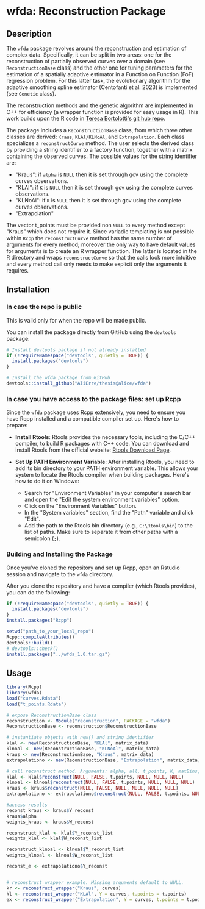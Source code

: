 # wfda: Reconstruction Package

## Description
The `wfda` package revolves around the reconstruction and estimation of complex data. Specifically, it can be split in two areas: one for the reconstruction of partially observed curves over a domain (see `ReconstructionBase` class) and the other one for tuning parameters for the estimation of a spatially adaptive estimator in a Function on Function (FoF) regression problem. For this latter task, the evolutionary algorithm for the adaptive smoothing spline estimator (Centofanti et al. 2023) is implemented (see `Genetic` class). 

The reconstruction methods and the genetic algorithm are implemented in C++ for efficiency (a wrapper function is provided for easy usage in R). This work builds upon the R code in [Teresa Bortolotti's git hub repo](https://github.com/tbortolotti/WFDA.git).

The package includes a `ReconstructionBase` class, from which three other classes are derived: `Kraus`, `KLAl/KLNoAl`, and `Extrapolation`. Each class specializes a `reconstructCurve` method. The user selects the derived class by providing a string identifier to a factory function, together with a matrix containing the observed curves. The possible values for the string identifier are:

- "Kraus": if `alpha` is `NULL` then it is set through gcv using the complete curves observations.
- "KLAl": if `K` is `NULL` then it is set through gcv using the complete curves observations.
- "KLNoAl": if `K` is `NULL` then it is set through gcv using the complete curves observations.
- "Extrapolation"

The vector t_points must be provided non `NULL` to every method except "Kraus" which does not require it.
Since variadic templating is not possible within `Rcpp` the `reconstructCurve` method has the same number of arguments for every method; moreover the only way to have default values for arguments is to create an R wrapper function. The latter is located in the R directory and wraps `reconstructCurve` so that the calls look more intuitive and every method call only needs to make explicit only the arguments it requires.



## Installation
### In case the repo is public
This is valid only for when the repo will be made public.

You can install the package directly from GitHub using the `devtools` package:

```R
# Install devtools package if not already installed
if (!requireNamespace("devtools", quietly = TRUE)) {
  install.packages("devtools")
}

# Install the wfda package from GitHub
devtools::install_github("AliErre/thesis@alice/wfda")
```

### In case you have access to the package files: set up Rcpp
Since the `wfda` package uses Rcpp extensively, you need to ensure you have Rcpp installed and a compatible compiler set up. Here's how to prepare:

- **Install Rtools**:
  Rtools provides the necessary tools, including the C/C++ compiler, to build R packages with C++ code. You can download and install Rtools from the official website: [Rtools Download Page](https://cran.r-project.org/bin/windows/Rtools/).

- **Set Up PATH Environment Variable**:
  After installing Rtools, you need to add its bin directory to your PATH environment variable. This allows your system to locate the Rtools compiler when building packages. Here's how to do it on Windows:
  - Search for "Environment Variables" in your computer's search bar and open the "Edit the system environment variables" option.
  - Click on the "Environment Variables" button.
  - In the "System variables" section, find the "Path" variable and click "Edit".
  - Add the path to the Rtools bin directory (e.g., `C:\Rtools\bin`) to the list of paths. Make sure to separate it from other paths with a semicolon (`;`).

### Building and Installing the Package

Once you've cloned the repository and set up Rcpp, open an Rstudio session and navigate to the `wfda` directory.

After you clone the repository and have a compiler (which Rtools provides), you can do the following:
```R
if (!requireNamespace("devtools", quietly = TRUE)) {
  install.packages("devtools")
}
install.packages("Rcpp")

setwd("path_to_your_local_repo")
Rcpp::compileAttributes()
devtools::build()
# devtools::check()
install.packages("../wfda_1.0.tar.gz")
```
## Usage
```R
library(Rcpp)
library(wfda)
load("curves.Rdata")
load("t_points.Rdata")

# expose ReconstructionBase class
reconstruction <- Module("reconstruction", PACKAGE = "wfda")
ReconstructionBase <- reconstruction$ReconstructionBase

# instantiate objects with new() and string identifier
klal <- new(ReconstructionBase, "KLAl", matrix_data)
klnoal <- new(ReconstructionBase, "KLNoAl", matrix_data)
kraus <- new(ReconstructionBase, "Kraus", matrix_data)
extrapolationo <- new(ReconstructionBase, "Extrapolation", matrix_data)

# call reconstruct method. Arguments: alpha, all, t_points, K, maxBins, nRegGrid
klal <- klal$reconstruct(NULL, FALSE, t.points, NULL, NULL, NULL)
klnoal <- klnoal$reconstruct(NULL, FALSE, t.points, NULL, NULL, NULL)
kraus <- kraus$reconstruct(NULL, FALSE, NULL, NULL, NULL, NULL)
extrapolationo <- extrapolationo$reconstruct(NULL, FALSE, t.points, NULL, NULL, NULL)

#access results
reconst_kraus <- kraus$Y_reconst
kraus$alpha
weights_kraus <- kraus$W_reconst

reconstruct_klal <- klal$Y_reconst_list
weights_klal <- klal$W_reconst_list

reconstruct_klnoal <- klnoal$Y_reconst_list
weights_klnoal <- klnoal$W_reconst_list

reconst_e <- extrapolationo$Y_reconst


# reconstruct_wrapper example. Missing arguments default to NULL.
kr <- reconstruct_wrapper("Kraus", curves)
kl <- reconstruct_wrapper("KLAl", Y = curves, t.points = t.points)
ex <- reconstruct_wrapper("Extrapolation", Y = curves, t.points = t.points)
```
